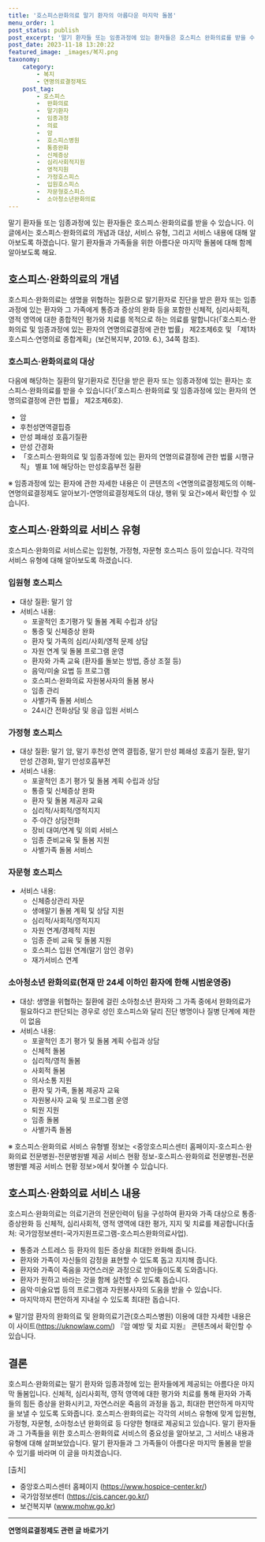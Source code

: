 ```yaml
---
title: '호스피스완화의료 말기 환자의 아름다운 마지막 돌봄'
menu_order: 1
post_status: publish
post_excerpt: '말기 환자들 또는 임종과정에 있는 환자들은 호스피스 완화의료를 받을 수 있습니다. 이 글에서는 호스피스 완화의료의 개념과 대상, 서비스 유형, 그리고 서비스 내용에 대해 알아보도록 하겠습니다. 말기 환자들과 가족들을 위한 아름다운 마지막 돌봄에 대해 함께 알아보도록 해요.'
post_date: 2023-11-18 13:20:22
featured_image: _images/복지.png
taxonomy:
    category:
        - 복지
        - 연명의료결정제도
    post_tag:
        - 호스피스
        -  완화의료
        -  말기환자
        -  임종과정
        -  의료
        -  암
        -  호스피스병원
        -  통증완화
        -  신체증상
        -  심리사회적지원
        -  영적지원
        -  가정호스피스
        -  입원호스피스
        -  자문형호스피스
        -  소아청소년완화의료
---
```



말기 환자들 또는 임종과정에 있는 환자들은 호스피스‧완화의료를 받을 수 있습니다. 이 글에서는 호스피스·완화의료의 개념과 대상, 서비스 유형, 그리고 서비스 내용에 대해 알아보도록 하겠습니다. 말기 환자들과 가족들을 위한 아름다운 마지막 돌봄에 대해 함께 알아보도록 해요.

## 호스피스·완화의료의 개념

호스피스·완화의료는 생명을 위협하는 질환으로 말기환자로 진단을 받은 환자 또는 임종과정에 있는 환자와 그 가족에게 통증과 증상의 완화 등을 포함한 신체적, 심리사회적, 영적 영역에 대한 종합적인 평가와 치료를 목적으로 하는 의료를 말합니다(「호스피스·완화의료 및 임종과정에 있는 환자의 연명의료결정에 관한 법률」 제2조제6호 및 「제1차 호스피스·연명의료 종합계획」(보건복지부, 2019. 6.), 34쪽 참조).

### 호스피스·완화의료의 대상

다음에 해당하는 질환의 말기환자로 진단을 받은 환자 또는 임종과정에 있는 환자는 호스피스·완화의료를 받을 수 있습니다(「호스피스·완화의료 및 임종과정에 있는 환자의 연명의료결정에 관한 법률」 제2조제6호).

- 암
- 후천성면역결핍증
- 만성 폐쇄성 호흡기질환
- 만성 간경화
- 「호스피스·완화의료 및 임종과정에 있는 환자의 연명의료결정에 관한 법률 시행규칙」 별표 1에 해당하는 만성호흡부전 질환

※ 임종과정에 있는 환자에 관한 자세한 내용은 이 콘텐츠의 <연명의료결정제도의 이해-연명의료결정제도 알아보기-연명의료결정제도의 대상, 행위 및 요건>에서 확인할 수 있습니다.

## 호스피스·완화의료 서비스 유형

호스피스·완화의료 서비스로는 입원형, 가정형, 자문형 호스피스 등이 있습니다. 각각의 서비스 유형에 대해 알아보도록 하겠습니다.

### 입원형 호스피스

- 대상 질환: 말기 암
- 서비스 내용:
  - 포괄적인 초기평가 및 돌봄 계획 수립과 상담
  - 통증 및 신체증상 완화
  - 환자 및 가족의 심리/사회/영적 문제 상담
  - 자원 연계 및 돌봄 프로그램 운영
  - 환자와 가족 교육 (환자를 돌보는 방법, 증상 조절 등)
  - 음악/미술 요법 등 프로그램
  - 호스피스·완화의료 자원봉사자의 돌봄 봉사
  - 임종 관리
  - 사별가족 돌봄 서비스
  - 24시간 전화상담 및 응급 입원 서비스

### 가정형 호스피스

- 대상 질환: 말기 암, 말기 후천성 면역 결핍증, 말기 만성 폐쇄성 호흡기 질환, 말기 만성 간경화, 말기 만성호흡부전
- 서비스 내용:
  - 포괄적인 초기 평가 및 돌봄 계획 수립과 상담
  - 통증 및 신체증상 완화
  - 환자 및 돌봄 제공자 교육
  - 심리적/사회적/영적지지
  - 주·야간 상담전화
  - 장비 대여/연계 및 의뢰 서비스
  - 임종 준비교육 및 돌봄 지원
  - 사별가족 돌봄 서비스

### 자문형 호스피스

- 서비스 내용:
  - 신체증상관리 자문
  - 생애말기 돌봄 계획 및 상담 지원
  - 심리적/사회적/영적지지
  - 자원 연계/경제적 지원
  - 임종 준비 교육 및 돌봄 지원
  - 호스피스 입원 연계(말기 암인 경우)
  - 재가서비스 연계

### 소아청소년 완화의료(현재 만 24세 이하인 환자에 한해 시범운영중)

- 대상: 생명을 위협하는 질환에 걸린 소아청소년 환자와 그 가족 중에서 완화의료가 필요하다고 판단되는 경우로 성인 호스피스와 달리 진단 병명이나 질병 단계에 제한이 없음
- 서비스 내용:
  - 포괄적인 초기 평가 및 돌봄 계획 수립과 상담
  - 신체적 돌봄
  - 심리적/영적 돌봄
  - 사회적 돌봄
  - 의사소통 지원
  - 환자 및 가족, 돌봄 제공자 교육
  - 자원봉사자 교육 및 프로그램 운영
  - 퇴원 지원
  - 임종 돌봄
  - 사별가족 돌봄

※ 호스피스·완화의료 서비스 유형별 정보는 <중앙호스피스센터 홈페이지-호스피스·완화의료 전문병원-전문병원별 제공 서비스 현황 정보-호스피스·완화의료 전문병원-전문병원별 제공 서비스 현황 정보>에서 찾아볼 수 있습니다.

## 호스피스·완화의료 서비스 내용

호스피스·완화의료는 의료기관의 전문인력이 팀을 구성하여 환자와 가족 대상으로 통증·증상완화 등 신체적, 심리사회적, 영적 영역에 대한 평가, 지지 및 치료를 제공합니다(출처: 국가암정보센터-국가지원프로그램-호스피스완화의료사업).

- 통증과 스트레스 등 환자의 힘든 증상을 최대한 완화해 줍니다.
- 환자와 가족이 자신들의 감정을 표현할 수 있도록 돕고 지지해 줍니다.
- 환자와 가족이 죽음을 자연스러운 과정으로 받아들이도록 도와줍니다.
- 환자가 원하고 바라는 것을 함께 실천할 수 있도록 돕습니다.
- 음악‧미술요법 등의 프로그램과 자원봉사자의 도움을 받을 수 있습니다.
- 마지막까지 편안하게 지내실 수 있도록 최대한 돕습니다.

※ 말기암 환자의 완화의료 및 완화의료기관(호스피스병원) 이용에 대한 자세한 내용은 이 사이트(https://uknowlaw.com/) 『암 예방 및 치료 지원』 콘텐츠에서 확인할 수 있습니다.

## 결론

호스피스·완화의료는 말기 환자와 임종과정에 있는 환자들에게 제공되는 아름다운 마지막 돌봄입니다. 신체적, 심리사회적, 영적 영역에 대한 평가와 치료를 통해 환자와 가족들의 힘든 증상을 완화시키고, 자연스러운 죽음의 과정을 돕고, 최대한 편안하게 마지막을 보낼 수 있도록 도와줍니다. 호스피스·완화의료는 각각의 서비스 유형에 맞게 입원형, 가정형, 자문형, 소아청소년 완화의료 등 다양한 형태로 제공되고 있습니다. 말기 환자들과 그 가족들을 위한 호스피스·완화의료 서비스의 중요성을 알아보고, 그 서비스 내용과 유형에 대해 살펴보았습니다. 말기 환자들과 그 가족들이 아름다운 마지막 돌봄을 받을 수 있기를 바라며 이 글을 마치겠습니다.

[출처]
- 중앙호스피스센터 홈페이지 (https://www.hospice-center.kr/)
- 국가암정보센터 (https://cis.cancer.go.kr/)
- 보건복지부 (www.mohw.go.kr)
<!-- wp:separator -->
<hr class="wp-block-separator has-alpha-channel-opacity"/>
<!-- /wp:separator -->

<!-- wp:group {"backgroundColor":"base","layout":{"type":"constrained"}} -->
<div class="wp-block-group has-base-background-color has-background"><!-- wp:paragraph {"align":"center","fontSize":"medium"} -->
<p class="has-text-align-center has-large-font-size"><strong>연명의료결정제도 관련 글 바로가기</strong></p>
<!-- /wp:paragraph -->


<!-- wp:latest-posts
{"categories":[{"id":24517,"count":19,"description":"","link":"https://uknowlaw.com/category/%ec%97%b0%eb%aa%85%ec%9d%98%eb%a3%8c%ea%b2%b0%ec%a0%95%ec%a0%9c%eb%8f%84/","name":"연명의료결정제도","slug":"연명의료결정제도","taxonomy":"category","parent":0,"meta":[],"_links":{"self":[{"href":"https://uknowlaw.com/wp-json/wp/v2/categories/24517"}],"collection":[{"href":"https://uknowlaw.com/wp-json/wp/v2/categories"}],"about":[{"href":"https://uknowlaw.com/wp-json/wp/v2/taxonomies/category"}],"wp:post_type":[{"href":"https://uknowlaw.com/wp-json/wp/v2/posts?categories=24517"}],"curies":[{"name":"wp","href":"https://api.w.org/{rel}","templated":true}]}}],"postsToShow":100,"excerptLength":28,"postLayout":"grid","columns":2,"featuredImageAlign":"left","featuredImageSizeSlug":"large","fontSize":"small"} /--></div>
<!-- /wp:group -->